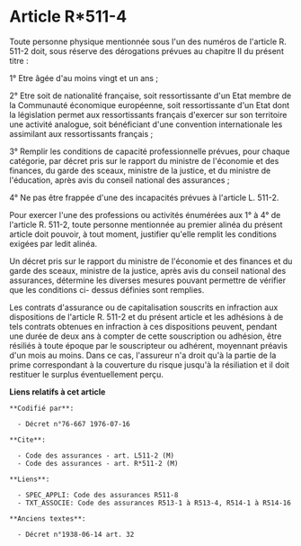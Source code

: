 # Article R*511-4

Toute personne physique mentionnée sous l'un des numéros de l'article R. 511-2 doit, sous réserve des dérogations prévues au
chapitre II du présent titre :

1° Etre âgée d'au moins vingt et un ans ;

2° Etre soit de nationalité française, soit ressortissante d'un Etat membre de la Communauté économique européenne, soit
ressortissante d'un Etat dont la législation permet aux ressortissants français d'exercer sur son territoire une activité
analogue, soit bénéficiant d'une convention internationale les assimilant aux ressortissants français ;

3° Remplir les conditions de capacité professionnelle prévues, pour chaque catégorie, par décret pris sur le rapport du
ministre de l'économie et des finances, du garde des sceaux, ministre de la justice, et du ministre de l'éducation, après
avis du conseil national des assurances ;

4° Ne pas être frappée d'une des incapacités prévues à l'article L. 511-2.

Pour exercer l'une des professions ou activités énumérées aux 1° à 4° de l'article R. 511-2, toute personne mentionnée au
premier alinéa du présent article doit pouvoir, à tout moment, justifier qu'elle remplit les conditions exigées par ledit
alinéa.

Un décret pris sur le rapport du ministre de l'économie et des finances et du garde des sceaux, ministre de la justice, après
avis du conseil national des assurances, détermine les diverses mesures pouvant permettre de vérifier que les conditions ci-
dessus définies sont remplies.

Les contrats d'assurance ou de capitalisation souscrits en infraction aux dispositions de l'article R. 511-2 et du présent
article et les adhésions à de tels contrats obtenues en infraction à ces dispositions peuvent, pendant une durée de deux ans
à compter de cette souscription ou adhésion, être résiliés à toute époque par le souscripteur ou adhérent, moyennant préavis
d'un mois au moins. Dans ce cas, l'assureur n'a droit qu'à la partie de la prime correspondant à la couverture du risque
jusqu'à la résiliation et il doit restituer le surplus éventuellement perçu.

**Liens relatifs à cet article**

	**Codifié par**:

	  - Décret n°76-667 1976-07-16

	**Cite**:

	  - Code des assurances - art. L511-2 (M)
	  - Code des assurances - art. R*511-2 (M)

	**Liens**:

	  - SPEC_APPLI: Code des assurances R511-8
	  - TXT_ASSOCIE: Code des assurances R513-1 à R513-4, R514-1 à R514-16

	**Anciens textes**:

	  - Décret n°1938-06-14 art. 32
